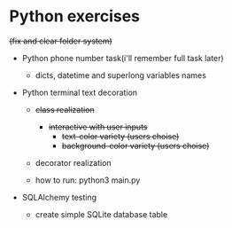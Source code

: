 # Python exercises
<s>(fix and clear folder system)</s>
- Python phone number task(i'll remember full task later)
    - dicts, datetime and superlong variables names

- Python terminal text decoration
    - <s>class realization</s>
        - <s>interactive with user inputs</s> 
            - <s>text-color variety (users choise) </s>
            - <s>background-color variety (users choise)</s>
    
    - decorator realization 

    - how to run: python3 main.py

- SQLAlchemy testing
    - create simple SQLite database table